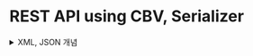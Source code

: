 # REST API using CBV, Serializer



<details>
<summary>XML, JSON 개념 </summary>
<div markdown="1">
## XML

XML은 데이터를 저장하고 전달할 목적으로 만들어졌으며, 저장되는 데이터의 구조를 기술하기 위한 언어입니다.

XML은 EXtensible Markup Language의 약자로, 수많은 응용 분야에서 데이터를 저장하고 전달하는 중요한 역할

### XML이란?

XML은 EXtensible Markup Language의 약자이며, 1998년에 W3C 표준 권고안에 포함되었습니다.

XML은 HTML과 매우 비슷한 문자 기반의 마크업 언어(text-based markup language)입니다.

이 언어는 사람과 기계가 동시에 읽기 편한 구조로 되어 있습니다.

그러나 XML은 HTML처럼 데이터를 보여주는 목적이 아닌, 데이터를 저장하고 전달할 목적으로만 만들어졌습니다.

또한, XML 태그는 HTML 태그처럼 미리 정의되어 있지 않고, 사용자가 직접 정의할 수 있습니다.

### XML의 특징

XML의 중요한 특징은 다음과 같습니다.

1. XML은 다른 목적의 마크업 언어를 만드는 데 사용되는 다목적 마크업 언어입니다.

2. XML은 다른 시스템끼리 다양한 종류의 데이터를 손쉽게 교환할 수 있도록 해줍니다.

3. XML은 새로운 태그를 만들어 추가해도 계속해서 동작하므로, 확장성이 좋습니다.

4. XML은 데이터를 보여주지 않고, 데이터를 전달하고 저장하는 것만을 목적으로 합니다.

5. XML은 텍스트 데이터 형식의 언어로 모든 XML 문서는 유니코드 문자로만 이루어집니다.

### XML 기반의 언어

XML을 기반으로 하는 대표적인 언어는 다음과 같습니다.

1. XHTML

2. SVG

3. RDF

4. RSS

5. Atom

6. MathML

### XML 목적

서로 호환되지 않는 데이터 타입을 사용하는 시스템 간의 데이터 교환에는 많은 시간과 노력이 발생합니다.

또한, 이렇게 데이터를 변환하는 과정에서 데이터의 손실이 발생하는 경우도 종종 있습니다.

하지만 XML은 데이터를 텍스트 형식으로 저장하므로, 소프트웨어나 하드웨어에 독립적으로 데이터를 저장하고 전달할 수 있습니다.

따라서 XML을 사용하면 새로운 운영체제나 프로그램, 브라우저 등에 상관없이 데이터를 안전하고 손쉽게 전달할 수 있습니다.

### XML 트리

XML 문서는 HTML 문서와 마찬가지로 트리(tree) 형태의 계층 구조를 가집니다.

이러한 XML 트리는 하나뿐인 **루트**(root) 요소부터 시작하여, 각각의 **자식**(child) 요소에 차례대로 연결됩니다.

XML 트리 구조에 포함되는 모든 요소는 자신만의 자식(child) 요소를 가질 수 있습니다.

![스크린샷 2022-05-09 오후 2.55.24.png](https://s3-us-west-2.amazonaws.com/secure.notion-static.com/dcbd9655-4974-415a-a728-2e1fc8a347c5/스크린샷_2022-05-09_오후_2.55.24.png)

위의 그림에서 화살표로 설명하는 용어들은 요소 간의 관계를 나타냅니다.

부모(parent) 요소는 여러 개의 자식(child) 요소를 가질 수 있습니다.

하지만 자식(child) 요소는 **단 하나의 부모**(parent) 요소만을 가집니다.

형제(sibling) 요소는 같은 트리 레벨(tree level)에 존재하는 요소를 가리킵니다.

즉, 형제 요소란 같은 부모(parent) 요소를 가지는 자식 요소 간의 관계를 나타냅니다.

조상(ancestor) 요소란 부모 요소를 포함해 계층적으로 현재 요소보다 상위에 존재하는 모든 요소를 가리킵니다.

자손(descendant) 요소란 자식 요소를 포함해 계층적으로 현재 요소보다 하위에 존재하는 모든 요소를 가리킵니다.

XML 트리의 모든 요소는 자신만의 텍스트나 속성을 가질 수 있습니다.

### XML 구조

```xml
<?xml version="1.0" encoding="UTF-8"?>

<shop city="서울" type="마트">

    <food>

        <name>귤</name>

        <sort>과일</sort>

        <cost>3000</cost>

    </food>

    <food>

        <name>상추</name>

        <sort>야채</sort>

        <cost>2000</cost>

    </food>

</shop>
```

# JSON

### JSON

JSON은 JavaScript Object Notation의 약자입니다.

JSON은 좀 더 쉽게 데이터를 교환하고 저장하기 위하여 만들어진 텍스트 기반의 데이터 교환 표준입니다.

### JSON이란?

JSON은 JavaScript Object Notation의 약자입니다.

JSON은 사람이 읽을 수 있는 텍스트 기반의 데이터 교환 표준입니다.

이러한 JSON은 XML의 대안으로서 좀 더 쉽게 데이터를 교환하고 저장하기 위하여 고안되었습니다.

또한, JSON은 텍스트 기반이므로 어떠한 프로그래밍 언어에서도 JSON 데이터를 읽고 사용할 수 있습니다.

---

### JSON의 특징

JSON은 다음과 같은 특징을 가집니다.

1. JSON은 자바스크립트를 확장하여 만들어졌습니다.

2. JSON은 자바스크립트 객체 표기법을 따릅니다.

3. JSON은 사람과 기계가 모두 읽기 편하도록 고안되었습니다.

4. JSON은 프로그래밍 언어와 운영체제에 독립적입니다.

### XML이란?

XML은 EXtensible Markup Language의 약자입니다.

이러한 XML은 HTML과 매우 비슷한 문자 기반의 마크업 언어(text-based markup language)입니다.

이 언어는 사람과 기계가 동시에 읽기 편한 구조로 되어 있습니다.

XML은 HTML처럼 데이터를 보여주는 목적이 아닌, 데이터를 저장하고 전달할 목적으로만 만들어졌습니다.

또한, XML 태그는 HTML 태그처럼 미리 정의되어 있지 않고, 사용자가 직접 정의할 수 있습니다.

---

### JSON과 XML의 공통점

JSON과 XML은 다음과 같은 공통점을 가지고 있습니다.

1. 둘 다 데이터를 저장하고 전달하기 위해 고안되었습니다.

2. 둘 다 기계뿐만 아니라 사람도 쉽게 읽을 수 있습니다.

3. 둘 다 계층적인 데이터 구조를 가집니다.

4. 둘 다 다양한 프로그래밍 언어에 의해 파싱될 수 있습니다.

5. 둘 다 XMLHttpRequest 객체를 이용하여 서버로부터 데이터를 전송받을 수 있습니다.

XMLHttpRequest 객체에 대한 더 자세한 사항은 XML XMLHttpRequest 수업에서 확인할 수 있습니다.

[XML XMLHttpRequest 수업 확인 =>](http://www.tcpschool.com/xml/xml_dom_xmlHttpRequest)

---

### JSON과 XML의 차이점

하지만 JSON과 XML은 다음과 같은 차이점도 가지고 있습니다.

1. JSON은 종료 태그를 사용하지 않습니다.

2. JSON의 구문이 XML의 구문보다 더 짧습니다.

3. JSON 데이터가 XML 데이터보다 더 빨리 읽고 쓸 수 있습니다.

4. XML은 배열을 사용할 수 없지만, JSON은 배열을 사용할 수 있습니다.

5. XML은 XML 파서로 파싱되며, JSON은 자바스크립트 표준 함수인 eval() 함수로 파싱됩니다.

### XML 예제

```xml
<dog>  
  
<name>식빵</name>   
 <family>웰시코기<family>    
<age>1</age>    
<weight>2.14</weight>

</dog>
```

위의 예제를 JSON 형태의 데이터로 바꾸면 다음과 같습니다.

### JSON 예제

```json
{"name": "식빵",    
"family": "웰시코기",    
"age": 1,    
"weight": 2.14}
```

---

### JSON의 사용 범위

XML 문서는 XML DOM(Document Object Model)을 이용하여 해당 문서에 접근합니다.

하지만 JSON은 문자열을 전송받은 후에 해당 문자열을 바로 파싱하므로, XML보다 더욱 빠른 처리 속도를 보여줍니다.

HTML과 자바스크립트가 연동되어 빠른 응답이 필요한 웹 환경에서 많이 사용되고 있습니다.

하지만 JSON은 전송받은 데이터의 무결성을 사용자가 직접 검증해야 합니다.

따라서 데이터의 검증이 필요한 곳에서는 스키마를 사용하여 데이터의 무결성을 검증할 수 있는 XML이 아직도 많이 사용되고 있습니다.

### JSON 문법

JSON은 자바스크립트의 객체 표기법에서 리터럴(literal)과 프로퍼티(property)를 표현하는 방법만 가져와서 사용합니다.

### 리터럴(literal)

리터럴(literal)은 변수와 다르게 해석되는 값 그 자체를 의미합니다.

```json
12     // 숫자 리터럴
"JSON" // 문자열 리터럴
true   // 불리언 리터럴
```

### 객체(object)

객체(object)란 실생활에서 우리가 인식할 수 있는 사물로 이해할 수 있습니다.

JSON에서 객체란 이름(name)과 값(value)으로 구성된 프로퍼티(property)의 정렬되지 않은 집합입니다.

다음 예제는 이름과 값으로 이루어진 네 쌍의 프로퍼티를 가지는 "강아지" 객체를 나타내는 예제입니다.

```json
{
    "name": "식빵",
    "family": "웰시코기",
    "age": 1,
    "weight": 2.14
}
```

### JSON 주석

JSON 표준의 창시자인 더글라스 크록포드는 JSON에는 주석이 들어가지 않는 것이 바르다고 규정하고 있습니다.

그것은 서로 다른 시스템 간의 연동과 호환성을 위한 조치였습니다.

반드시 주석을 사용해야 한다면, 주석이 포함된 JSON 데이터를 파싱하기 전에 주석만을 먼저 제거해야 합니다.

하지만 되도록 JSON에는 주석을 사용하지 않는 것이 좋습니다.

### JSON 구조

JSON은 자바스크립트의 객체 표기법으로부터 파생된 부분 집합입니다.

따라서 JSON 데이터는 다음과 같은 자바스크립트 객체 표기법에 따른 구조로 구성됩니다.

1. JSON 데이터는 이름과 값의 쌍으로 이루어집니다.

2. JSON 데이터는 쉼표(,)로 나열됩니다.

3. 객체(object)는 중괄호({})로 둘러쌓아 표현합니다.

4. 배열(array)은 대괄호([])로 둘러쌓아 표현합니다.

---

### JSON 데이터

JSON 데이터는 이름과 값의 쌍으로 구성됩니다.

이러한 JSON 데이터는 데이터 이름, 콜론(:), 값의 순서로 구성됩니다.

### 문법

`"데이터이름": 값`

다음 예제는 데이터의 이름이 "name"이고, 값은 "식빵"이라는 문자열을 갖는 JSON 데이터의 예제입니다.

### 예제

`"name": "식빵"`

데이터의 이름도 문자열이므로, 항상 큰따옴표("")와 함께 입력해야 합니다.

데이터의 값으로는 다음과 같은 타입이 올 수 있습니다.

1. 숫자(number)

2. 문자열(string)

3. 불리언(boolean)

4. 객체(object)

5. 배열(array)

6. NULL

```json
"Book":
{
"Title": "Parsing Techniques",
"Authors": [ "Dick Grune", "Ceriel J.H. Jacobs" ],
"Date": "2007",
"Publisher": "Springer"
}
}
```

**Creating lists in XML and JSON**

</div>
</details>